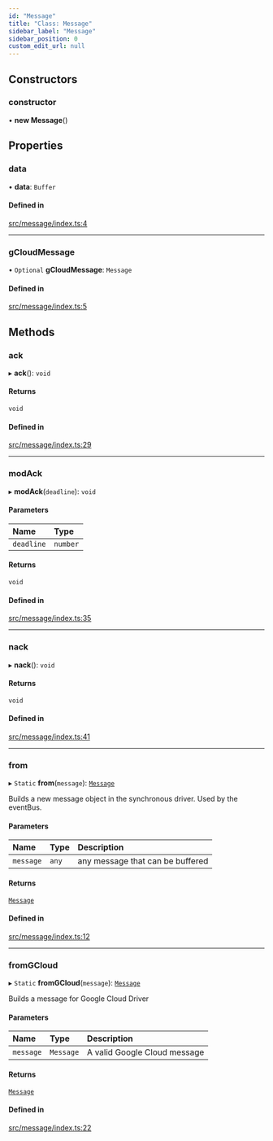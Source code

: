 ```yaml
---
id: "Message"
title: "Class: Message"
sidebar_label: "Message"
sidebar_position: 0
custom_edit_url: null
---
```


## Constructors

### constructor

• **new Message**()

## Properties

### data

• **data**: `Buffer`

#### Defined in

[src/message/index.ts:4](https://github.com/deliveryhero/hfc-pubsub/blob/385de46/src/message/index.ts#L4)

___

### gCloudMessage

• `Optional` **gCloudMessage**: `Message`

#### Defined in

[src/message/index.ts:5](https://github.com/deliveryhero/hfc-pubsub/blob/385de46/src/message/index.ts#L5)

## Methods

### ack

▸ **ack**(): `void`

#### Returns

`void`

#### Defined in

[src/message/index.ts:29](https://github.com/deliveryhero/hfc-pubsub/blob/385de46/src/message/index.ts#L29)

___

### modAck

▸ **modAck**(`deadline`): `void`

#### Parameters

| Name | Type |
| :------ | :------ |
| `deadline` | `number` |

#### Returns

`void`

#### Defined in

[src/message/index.ts:35](https://github.com/deliveryhero/hfc-pubsub/blob/385de46/src/message/index.ts#L35)

___

### nack

▸ **nack**(): `void`

#### Returns

`void`

#### Defined in

[src/message/index.ts:41](https://github.com/deliveryhero/hfc-pubsub/blob/385de46/src/message/index.ts#L41)

___

### from

▸ `Static` **from**(`message`): [`Message`](Message)

Builds a new message object in the synchronous driver.
Used by the eventBus.

#### Parameters

| Name | Type | Description |
| :------ | :------ | :------ |
| `message` | `any` | any message that can be buffered |

#### Returns

[`Message`](Message)

#### Defined in

[src/message/index.ts:12](https://github.com/deliveryhero/hfc-pubsub/blob/385de46/src/message/index.ts#L12)

___

### fromGCloud

▸ `Static` **fromGCloud**(`message`): [`Message`](Message)

Builds a message for Google Cloud Driver

#### Parameters

| Name | Type | Description |
| :------ | :------ | :------ |
| `message` | `Message` | A valid Google Cloud message |

#### Returns

[`Message`](Message)

#### Defined in

[src/message/index.ts:22](https://github.com/deliveryhero/hfc-pubsub/blob/385de46/src/message/index.ts#L22)

